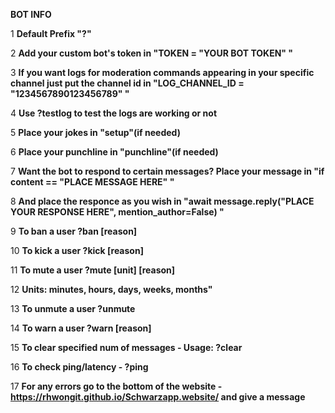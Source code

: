 **BOT INFO**

1 **Default Prefix "?"**

2 **Add your custom bot's token in "TOKEN = "YOUR BOT TOKEN" "**

3 **If you want logs for moderation commands appearing in your specific channel just put the channel id in "LOG_CHANNEL_ID = "1234567890123456789" "**

4 **Use ?testlog to test the logs are working or not**

5 **Place your jokes in "setup"(if needed)**

6 **Place your punchline in "punchline"(if needed)**

7 **Want the bot to respond to certain messages? Place your message in  "if content == "PLACE MESSAGE HERE" "**

8 **And place the responce as you wish in "await message.reply("PLACE YOUR RESPONSE HERE", mention_author=False) "**

9 **To ban a user ?ban <user> [reason]**

10 **To kick a user ?kick <user> [reason]**

11 **To mute a user ?mute <user> <duration> [unit] [reason]**

12 **Units: minutes, hours, days, weeks, months"**

13 **To unmute a user ?unmute**

14 **To warn a user ?warn <user> [reason]**

15 **To clear specified num of messages - Usage: ?clear <number>**

16 **To check ping/latency - ?ping**

17 **For any errors go to the bottom of the website - https://rhwongit.github.io/Schwarzapp.website/ and give a message**
